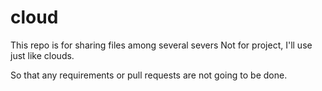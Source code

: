 # cloud

This repo is for sharing files among several severs
Not for project, I'll use just like clouds.

So that any requirements or pull requests are not going to be done.
